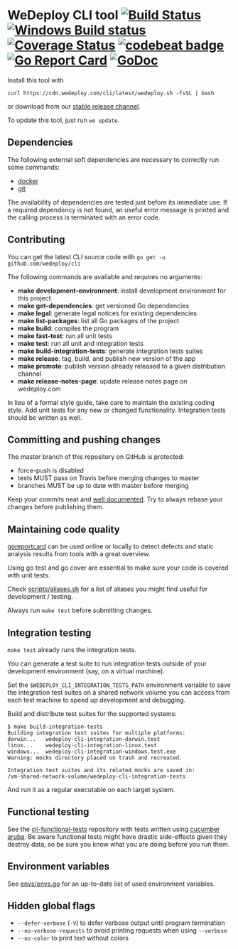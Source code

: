 # WeDeploy CLI tool [![Build Status](https://travis-ci.com/wedeploy/cli.svg?token=a51FNuiJPYZtHhup9q1V&branch=master)](https://travis-ci.com/wedeploy/cli) [![Windows Build status](https://ci.appveyor.com/api/projects/status/06l69s8kc6nrqi74?svg=true)](https://ci.appveyor.com/project/wedeploy/cli) [![Coverage Status](https://coveralls.io/repos/wedeploy/cli/badge.svg)](https://coveralls.io/r/wedeploy/cli) [![codebeat badge](https://codebeat.co/badges/bd6acb49-ccdf-4045-a877-05da0198261a)](https://codebeat.co/projects/github-com-wedeploy-cli) [![Go Report Card](https://goreportcard.com/badge/github.com/wedeploy/cli)](https://goreportcard.com/report/github.com/wedeploy/cli) [![GoDoc](https://godoc.org/github.com/wedeploy/cli?status.svg)](https://godoc.org/github.com/wedeploy/cli)

Install this tool with

`curl https://cdn.wedeploy.com/cli/latest/wedeploy.sh -fsSL | bash`

or download from our [stable release channel](https://dl.equinox.io/wedeploy/we/stable).

To update this tool, just run `we update`.

## Dependencies
The following external soft dependencies are necessary to correctly run some commands:
* [docker](https://www.docker.com/)
* [git](https://git-scm.com/)

The availability of dependencies are tested just before its immediate use. If a required dependency is not found, an useful error message is printed and the calling process is terminated with an error code.

## Contributing
You can get the latest CLI source code with `go get -u github.com/wedeploy/cli`

The following commands are available and requires no arguments:

* **make development-environment**: install development environment for this project
* **make get-dependencies**: get versioned Go dependencies
* **make legal**: generate legal notices for existing dependencies
* **make list-packages**: list all Go packages of the project
* **make build**: compiles the program
* **make fast-test**: run all unit tests
* **make test**: run all unit and integration tests
* **make build-integration-tests**: generate integration tests suites
* **make release**: tag, build, and publish new version of the app
* **make promote**: publish version already released to a given distribution channel
* **make release-notes-page**: update release notes page on wedeploy.com

In lieu of a formal style guide, take care to maintain the existing coding style. Add unit tests for any new or changed functionality. Integration tests should be written as well.

## Committing and pushing changes
The master branch of this repository on GitHub is protected:
* force-push is disabled
* tests MUST pass on Travis before merging changes to master
* branches MUST be up to date with master before merging

Keep your commits neat and [well documented](https://wiki.openstack.org/wiki/GitCommitMessages). Try to always rebase your changes before publishing them.

## Maintaining code quality
[goreportcard](https://goreportcard.com/report/github.com/wedeploy/cli) can be used online or locally to detect defects and static analysis results from tools with a great overview.

Using go test and go cover are essential to make sure your code is covered with unit tests.

Check [scripts/aliases.sh](https://github.com/wedeploy/cli/tree/master/scripts/aliases.sh) for a list of aliases you might find useful for development / testing.

Always run `make test` before submitting changes.

## Integration testing
`make test` already runs the integration tests.

You can generate a test suite to run integration tests outside of your development environment (say, on a virtual machine).

Set the `$WEDEPLOY_CLI_INTEGRATION_TESTS_PATH` environment variable to save the integration test suites on a shared network volume you can access from each test machine to speed up development and debugging.

Build and distribute test suites for the supported systems:

```
$ make build-integration-tests
Building integration test suites for multiple platforms:
darwin...	wedeploy-cli-integration-darwin.test
linux...	wedeploy-cli-integration-linux.test
windows...	wedeploy-cli-integration-windows.test.exe
Warning: mocks directory placed on trash and recreated.

Integration test suites and its related mocks are saved in:
/vm-shared-network-volume/wedeploy-cli-integration-tests
```

And run it as a regular executable on each target system.

## Functional testing
See the [cli-functional-tests](http://github.com/wedeploy/cli-functional-tests) repository with tests written using [cucumber aruba](https://github.com/cucumber/aruba). Be aware functional tests might have drastic side-effects given they destroy data, so be sure you know what you are doing before you run them.

## Environment variables
See [envs/envs.go](envs/envs.go) for an up-to-date list of used environment variables.

## Hidden global flags
* `--defer-verbose` (`-V`) to defer verbose output until program termination
* `--no-verbose-requests` to avoid printing requests when using `--verbose`
* `--no-color` to print text without colors
